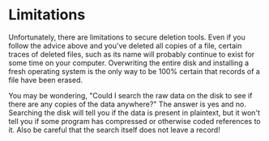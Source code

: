 [Title]: # (Limitaciones)
[Difficulty]: # (Principiante)
[Order]: # (3)

# Limitations

Unfortunately, there are limitations to secure deletion tools. Even if you follow the advice above and you've deleted all copies of a file, certain traces of deleted files, such as its name will probably continue to exist for some time on your computer. Overwriting the entire disk and installing a fresh operating system is the only way to be 100% certain that records of a file have been erased.

You may be wondering, "Could I search the raw data on the disk to see if there are any copies of the data anywhere?" The answer is yes and no. Searching the disk will tell you if the data is present in plaintext, but it won't tell you if some program has compressed or otherwise coded references to it. Also be careful that the search itself does not leave a record!